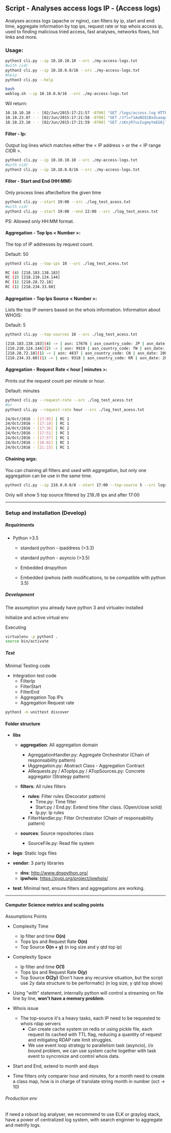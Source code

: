 
## Script - Analyses access logs IP - (Access logs)

Analyses access logs (apache or nginx), can filters by ip, start and end time, aggregate information by top ips, request rate or top whois access ip, used to finding malicious tried access, fast analyses, networks flows, hot links and more.

### Usage:
```bash
python3 cli.py --ip 10.10.10.10 --src ./my-access-logs.txt
#with cidr 
python3 cli.py --ip 10.10.0.0/16 --src ./my-access-logs.txt
#help
python3 cli.py --help

bash
weblog.sh --ip 10.10.0.0/16 --src ./my-access-logs.txt
```

Wil return:
```bash
10.10.10.10 - - [02/Jun/2015:17:21:57 -0700] "GET /logs/access.log HTTP/1.1" 200 54049 "http://prograf1mgwuf.forumcircle.com" "Mozilla/5.0 (Windows NT 6.1; WOW64) AppleWebKit/537.36 (KHTML, like Gecko) Chrome/33.0.1750.146 Safari/537.36" "redlug.com"
10.10.23.07 - - [02/Jun/2015:17:21:58 -0700] "GET /J?l=71AwNIQ1Bxdsaaqq HTTP/1.1" 404 73 "-" "Mozilla/4.0 (compatible; MSIE 8.0; Win32)" "redlug.com"
10.10.23.10 - - [02/Jun/2015:17:21:59 -0700] "GET /zKnjR7uvIsgmyYeEG8jl1T/Odzg HTTP/1.1" 404 73 "-" "Mozilla/4.0 (compatible; MSIE 8.0; Win32)" "redlug.com"
```

#### Filter - Ip:

Output log lines which matches either the < IP address > or the < IP range CIDR >.

```bash
python3 cli.py --ip 10.10.10.10 --src ./my-access-logs.txt
#with cidr 
python3 cli.py --ip 10.10.0.0/16 --src ./my-access-logs.txt
```


#### Filter - Start and End (HH:MM):

Only process lines after/before the given time

```bash
python3 cli.py --start 19:00 --src ./log_test_acess.txt
#with cidr 
python3 cli.py --start 19:00 --end 22:00 --src ./log_test_acess.txt
```

PS: Allowed only HH:MM format.


#### Aggregation - Top Ips < Number >:

The top <Number> of IP addresses by request count.

Default: 50

```bash
python3 cli.py --top-ips 10 --src ./log_test_acess.txt
```

```bash
RC (4) [218.183.138.183]
RC (2) [218.210.124.144]
RC (1) [218.28.72.18]
RC (1) [218.234.33.60]
```


#### Aggregation - Top Ips Source < Number >:

Lists the top <Number> IP owners based on the whois information. Information about WHOIS:

Default: 5

```bash
python3 cli.py --top-sources 10 --src ./log_test_acess.txt
```

```bash
[218.183.138.183](4) -> | asn: 17676 | asn_country_code: JP | asn_date: 2001-10-10 | asn_description: GIGAINFRA Softbank BB Corp., JP | asn_registry: apnic | entities: ['IRT-SOFTBANK-JP', 'SA421-AP']
[218.210.124.144](2) -> | asn: 9919 | asn_country_code: TW | asn_date: 2005-07-07 | asn_description: NCIC-TW New Century InfoComm Tech Co., Ltd., TW | asn_registry: apnic | entities: []
[218.28.72.18](1) -> | asn: 4837 | asn_country_code: CN | asn_date: 2001-04-12 | asn_description: CHINA169-BACKBONE CHINA UNICOM China169 Backbone, CN | asn_registry: apnic | entities: ['CH1302-AP', 'WW444-AP', 'IRT-CU-CN']
[218.234.33.60](1) -> | asn: 9318 | asn_country_code: KR | asn_date: 2002-04-30 | asn_description: SKB-AS SK Broadband Co Ltd, KR | asn_registry: apnic | entities: ['IM670-AP', 'IRT-KRNIC-KR']
```

#### Aggregation - Request Rate < hour | minutes >:

Prints out the request count per minute or hour.

Default: minutes

```bash
python3 cli.py --request-rate --src ./log_test_acess.txt
#or
python3 cli.py --request-rate hour --src ./log_test_acess.txt
```

```bash
24/Oct/2016 - [17:05] | RC 1
24/Oct/2016 - [17:10] | RC 1
24/Oct/2016 - [17:36] | RC 2
24/Oct/2016 - [17:51] | RC 1
24/Oct/2016 - [17:57] | RC 1
24/Oct/2016 - [18:02] | RC 1
24/Oct/2016 - [21:15] | RC 1
```

#### Chaining args:

You can chaining all filters and used with aggregation, but only one aggregation can be use in the same time.

```bash
python3 cli.py --ip 218.0.0.0/8 --start 17:00 --top-source 5 --src logs/log_test_acess.txt
```

Only will show 5 top source filtered by 218./8 ips and after 17:00

-------

### Setup and installation (Develop)

##### Requiriments
* Python >3.5
    * standard python - ipaddress (>3.3)
    * standard python - asyncio (>3.5)
    
    * Embedded dnspython
    * Embedded ipwhois (with modifications, to be compatible with python 3.5)


##### Development

The assumption you already have python 3 and virtualev installed

Initialize and active virtual env

Executing

```bash
virtualenv -p python3 .
source bin/activate
```

##### Test

Minimal Testing code

- Integration test code
    - FilterIp
    - FilterStart
    - FilterEnd
    - Aggregation Top IPs
    - Aggregation Request rate

```bash
python3 -m unittest discover
```

#### Folder structure

- **libs**
    - **aggregation**: All aggregation domain
        - AgreggationHandler.py: Aggregate Orchestrator (Chain of responsability pattern)
        - IAggregation.py: Abstract Class - Aggregation Contract
        - ARequests.py / ATopIps.py / ATopSources.py: Concrete aggregator (Strategy pattern)
        
    - **filters**: All rules filters
        - **rules**: Filter rules (Decorator pattern)
            - Time.py: Time filter
            - Start.py / End.py: Extend time filter class. (Open/close solid)
            - Ip.py: Ip rules
        - FilterHandler.py: Filter Orchestrator (Chain of responsability pattern)
        
    - **sources**: Source repositories class
        - SourceFile.py: Read file system

- **logs**: Static logs files
- **vendor**: 3 party libraries
    - **dns**: http://www.dnspython.org/
    - **ipwhois**: https://pypi.org/project/ipwhois/
    
- **test**: Minimal test, ensure filters and aggregations are working.

------

#### Computer Science metrics and scaling points

Assumptions Points

- Complexity Time
    - Ip filter and time **O(n)**
    - Tops Ips and Request Rate **O(n)**
    - Top Source **O(n + y)** (n log size and y qtd top ip)
    
- Complexity Space
    - Ip filter and time **O(1)**
    - Tops Ips and Request Rate **O(y)**
    - Top Source **O(2y)** (Don't have any recursive situation, 
    but the script use 2y data structure to be performatic) (n log size, y qtd top show)
    
- Using "with" statement, internally python will control a streaming on file line by line, 
**won't have a memory problem**.
 
- Whois issue
    - The top-source it's a heavy tasks, each IP need to be requested to whois rdap servers
        - Can create cache system on redis or using pickle file, each request its cached with TTL flag, 
    reducing a quantity of request and mitigating RDAP rate limit struggles.
        - We use event loop strategy to parallelism task (asyncio), i/o bound problem, we can use system cache 
        together with task event to syncronize and control whois data.
    
- Start and End, extend to month and days
- Time filters only comparer hour and minutes, for a month need to create a class map, how is in charge of translate string month in number (oct -> 10)

###### Production env

If need a robust log analyser, we recommend to use ELK or graylog stack, have a power of centralized log system, 
with search enginner to aggregate and metrify logs.
